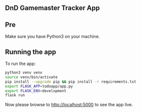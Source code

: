 ## DnD Gamemaster Tracker App

## Pre
Make sure you have Python3 on your machine.

## Running the app
To run the app:
```bash
python3 venv venv
source venv/bin/activate
pip install --upgrade pip && pip install -r requirements.txt
export FLASK_APP=todoapp/app.py
export FLASK_ENV=development
flask run
```

Now please browse to <http://localhost:5000> to see the app live.
